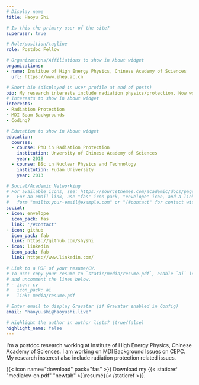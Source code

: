 ```yaml
---
# Display name
title: Haoyu Shi

# Is this the primary user of the site?
superuser: true

# Role/position/tagline
role: Postdoc Fellow

# Organizations/Affiliations to show in About widget
organizations:
- name: Institue of High Energy Physics, Chinese Academy of Sciences
  url: https://www.ihep.ac.cn

# Short bio (displayed in user profile at end of posts)
bio: My research interests include radiation physics/protection. Now working on MDI Background issues on CEPC and Radiation Protection issues on HEPS.
# Interests to show in About widget
interests:
- Radiation Protection
- MDI Beam Backgrounds
- Coding?

# Education to show in About widget
education:
  courses:
  - course: PhD in Radiation Protection
    institution: Unversity of Chinese Academy of Sciences
    year: 2018
  - course: BSc in Nuclear Physics and Technology
    institution: Fudan University
    year: 2013

# Social/Academic Networking
# For available icons, see: https://sourcethemes.com/academic/docs/page-builder/#icons
#   For an email link, use "fas" icon pack, "envelope" icon, and a link in the
#   form "mailto:your-email@example.com" or "/#contact" for contact widget.
social:
- icon: envelope
  icon_pack: fas
  link: '/#contact'
- icon: github
  icon_pack: fab
  link: https://github.com/shyshi
- icon: linkedin
  icon_pack: fab
  link: https://www.linkedin.com/

# Link to a PDF of your resume/CV.
# To use: copy your resume to `static/media/resume.pdf`, enable `ai` icons in `params.toml`, 
# and uncomment the lines below.
# - icon: cv
#   icon_pack: ai
#   link: media/resume.pdf

# Enter email to display Gravatar (if Gravatar enabled in Config)
email: "haoyu.shi@haoyushi.live"

# Highlight the author in author lists? (true/false)
highlight_name: false
---
```


I'm a postdoc research working at Institute of High Energy Physics, Chinese Academy of Sciences. I am working on MDI Background Issues on CEPC. My research insterest also include radiation protection related issues. 

{{< icon name="download" pack="fas" >}} Download my {{< staticref "media/cv-en.pdf" "newtab" >}}resumé{{< /staticref >}}.
